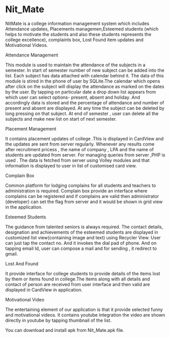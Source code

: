 # Nit_Mate

NitMate is a college information management system which includes Attendance updates, Placements managemen,Esteemed students (which helps to motivate the students and also these students represents the college excellence), complaints box, Lost Found item updates and Motivational Videos.


Attendance Management

This module is used to maintain the attendance of the subjects in a semester. In start of semester number of new subject can be added into the list. Each subject has data attached with calendar behind it. The data of this module is stired in the phone of user by SQLite.The calendar which opens after click on the subject will display the attendance as marked on the dates by the user. By tapping on particular date a drop down list appears from which user can select options- present, absent and holiday. And accordingly data is stored and the percentage of attendance and number of present and absent are displayed.
At any time the subject can be deleted by long pressing on that subject. At end of semester , user can delete all the subjects and make new list on start of next semester.


Placement Management

It contains placement updates of college .This is displayed in CardView and the updates are sent from     server regularly. Whenever any results come after recruitment pricess , the name of company , LPA and the name of students are updated from server.
For managing queries from server ,PHP is used . The data is fetched from server using Volley modules and that information is displayed to user in list of customised card view.


Complain Box

Common platform for lodging complains for all students and teachers to administration is required. Complain box provide an interface where  complains can be registered and if complains are valid then administrator (developer) can set the flag from server and it would be shown in grid view in the application.


Esteemed Students

The guidance from talented seniors is always required. The contact details, designation and achievements of the esteemed students are displayed in customized list view(containing image and text) using Recycler View. User can just tap the contact no. And it invokes the dial pad of phone. And on tapping email Id, user can compose a mail and for sending , it redirect to gmail.


Lost And Found

It provide interface for college students to provide details of the items lost by them or items found in college.The items along with all details and contact of person are received from user interface and then valid are displayed in CardView in application.


Motivational Video

The entertaining element of our application is that it provide selected funny and motivational videos. It contains youtube integration the video are shown directly in youtube by tapping thumbnail of the list.


You can download and install apk from Nit_Mate.apk file.
